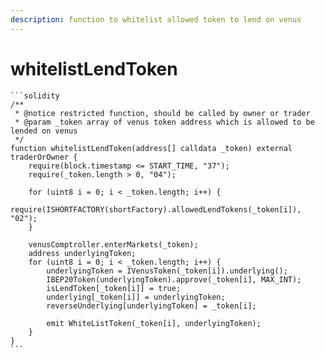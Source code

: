 ```yaml
---
description: function to whitelist allowed token to lend on venus
---
```


# whitelistLendToken

````solidity
```solidity
/**
 * @notice restricted function, should be called by owner or trader
 * @param _token array of venus token address which is allowed to be lended on venus
 */
function whitelistLendToken(address[] calldata _token) external traderOrOwner {
    require(block.timestamp <= START_TIME, "37");
    require(_token.length > 0, "04");

    for (uint8 i = 0; i < _token.length; i++) {
        require(ISHORTFACTORY(shortFactory).allowedLendTokens(_token[i]), "02");
    }

    venusComptroller.enterMarkets(_token);
    address underlyingToken;
    for (uint8 i = 0; i < _token.length; i++) {
        underlyingToken = IVenusToken(_token[i]).underlying();
        IBEP20Token(underlyingToken).approve(_token[i], MAX_INT);
        isLendToken[_token[i]] = true;
        underlying[_token[i]] = underlyingToken;
        reverseUnderlying[underlyingToken] = _token[i];

        emit WhiteListToken(_token[i], underlyingToken);
    }
}
```
````
